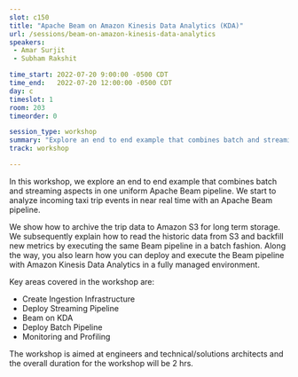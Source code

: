 ```yaml
---
slot: c150
title: "Apache Beam on Amazon Kinesis Data Analytics (KDA)"
url: /sessions/beam-on-amazon-kinesis-data-analytics
speakers:
 - Amar Surjit
 - Subham Rakshit

time_start: 2022-07-20 9:00:00 -0500 CDT
time_end:   2022-07-20 12:00:00 -0500 CDT
day: c
timeslot: 1
room: 203
timeorder: 0

session_type: workshop
summary: "Explore an end to end example that combines batch and streaming aspects in one uniform Apache Beam pipeline on Amazon Kinesis Data Analytics (KDA)."
track: workshop

---
```


In this workshop, we explore an end to end example that combines batch and streaming aspects in one uniform Apache Beam pipeline. We start to analyze incoming taxi trip events in near real time with an Apache Beam pipeline. 
 
We show how to archive the trip data to Amazon S3 for long term storage. We subsequently explain how to read the historic data from S3 and backfill new metrics by executing the same Beam pipeline in a batch fashion. Along the way, you also learn how you can deploy and execute the Beam pipeline with Amazon Kinesis Data Analytics in a fully managed environment.
 
Key areas covered in the workshop are: 
 * Create Ingestion Infrastructure
 * Deploy Streaming Pipeline 
 * Beam on KDA
 * Deploy Batch Pipeline
 * Monitoring and Profiling
 
The workshop is aimed at engineers and technical/solutions architects and the overall duration for the workshop will be 2 hrs.